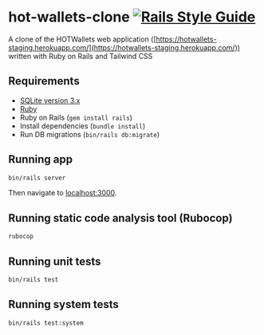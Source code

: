 # hot-wallets-clone [![Rails Style Guide](https://img.shields.io/badge/code_style-community-brightgreen.svg)](https://rails.rubystyle.guide)

A clone of the HOTWallets web application ([https://hotwallets-staging.herokuapp.com/](https://hotwallets-staging.herokuapp.com/)) written with Ruby on Rails and Tailwind CSS

## Requirements

- [SQLite version 3.x](https://www.sqlite.org/download.html)
- [Ruby](https://www.ruby-lang.org/en/downloads/)
- Ruby on Rails (`gem install rails`)
- Install dependencies (`bundle install`)
- Run DB migrations (`bin/rails db:migrate`)

## Running app

```sh
bin/rails server
```

Then navigate to [localhost:3000](localhost:3000).

## Running static code analysis tool (Rubocop)

```sh
rubocop
```

## Running unit tests

```sh
bin/rails test
```

## Running system tests

```sh
bin/rails test:system
```

